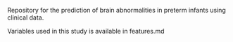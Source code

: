 
Repository for the prediction of brain abnormalities in preterm infants using clinical data. 

Variables used in this study is available in features.md 
